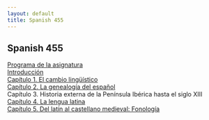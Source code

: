 ```yaml
---
layout: default
title: Spanish 455
---
```


## Spanish 455

[Programa de la asignatura][Programa de la asignatura]  
[Introducción][Introducción]  
[Capítulo 1. El cambio lingüístico][Capítulo 1. El cambio lingüístico]  
[Capítulo 2. La genealogía del español][Capítulo 2. La genealogía del español]  
Capítulo 3. Historia externa de la Península Ibérica hasta el siglo XIII  
[Capítulo 4. La lengua latina][Capítulo 4. La lengua latina]  
[Capítulo 5. Del latín al castellano medieval: Fonología][Capítulo 5. Del latín al castellano medieval: Fonología]  

[Programa de la asignatura]: /classes/class_files/span_455/programa455.html
[Introducción]: /classes/class_files/span_455/intro_cambio/intro_cambio_span455.html
[Capítulo 1. El cambio lingüístico]: /classes/class_files/span_455/intro_cambio/cambio_ling_span455.html
[Capítulo 2. La genealogía del español]: /classes/class_files/span_455/genealogia/genealogia.html
[Capítulo 4. La lengua latina]: /classes/class_files/span_455/latin/latin.html
[Capítulo 5. Del latín al castellano medieval: Fonología]: /classes/class_files/span_455/latin_cast_med_fon/latin_castellano_medieval_fon.html